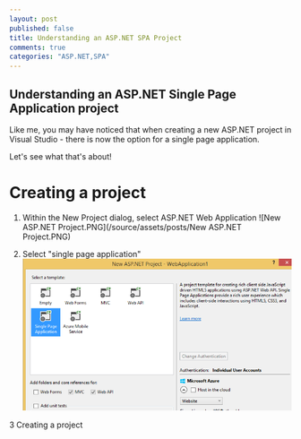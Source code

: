 ```yaml
---
layout: post
published: false
title: Understanding an ASP.NET SPA Project
comments: true
categories: "ASP.NET,SPA"
---
```


## Understanding an ASP.NET Single Page Application project

Like me, you may have noticed that when creating a new ASP.NET project in Visual Studio - there is now the option for a single page application.

Let's see what that's about!

# Creating a project

1. Within the New Project dialog, select ASP.NET Web Application
![New ASP.NET Project.PNG](/source/assets/posts/New ASP.NET Project.PNG)

2. Select "single page application"
![Spa.PNG](/source/assets/posts/Spa.PNG)
 
3 Creating a project